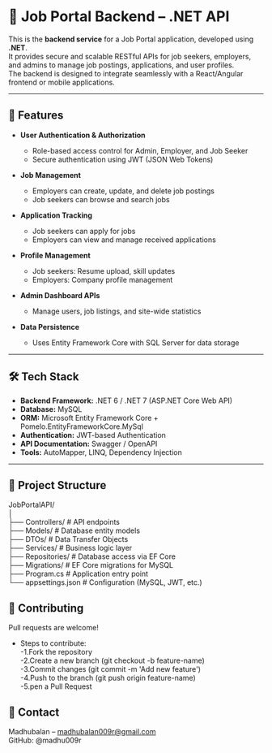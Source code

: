 # 💼 Job Portal Backend – .NET API

This is the **backend service** for a Job Portal application, developed using **.NET**.  
It provides secure and scalable RESTful APIs for job seekers, employers, and admins to manage job postings, applications, and user profiles.  
The backend is designed to integrate seamlessly with a React/Angular frontend or mobile applications.

---

## 🚀 Features

- **User Authentication & Authorization**  
  - Role-based access control for Admin, Employer, and Job Seeker
  - Secure authentication using JWT (JSON Web Tokens)

- **Job Management**  
  - Employers can create, update, and delete job postings
  - Job seekers can browse and search jobs

- **Application Tracking**  
  - Job seekers can apply for jobs
  - Employers can view and manage received applications

- **Profile Management**  
  - Job seekers: Resume upload, skill updates
  - Employers: Company profile management

- **Admin Dashboard APIs**  
  - Manage users, job listings, and site-wide statistics

- **Data Persistence**  
  - Uses Entity Framework Core with SQL Server for data storage

---

## 🛠️ Tech Stack

- **Backend Framework:** .NET 6 / .NET 7 (ASP.NET Core Web API)
- **Database:** MySQL
- **ORM:** Microsoft Entity Framework Core + Pomelo.EntityFrameworkCore.MySql
- **Authentication:** JWT-based Authentication
- **API Documentation:** Swagger / OpenAPI
- **Tools:** AutoMapper, LINQ, Dependency Injection

---

## 📂 Project Structure

JobPortalAPI/<br>
│<br>
├── Controllers/ # API endpoints<br>
├── Models/ # Database entity models<br>
├── DTOs/ # Data Transfer Objects<br>
├── Services/ # Business logic layer<br>
├── Repositories/ # Database access via EF Core<br>
├── Migrations/ # EF Core migrations for MySQL<br>
├── Program.cs # Application entry point<br>
└── appsettings.json # Configuration (MySQL, JWT, etc.)

## 🙌 Contributing
Pull requests are welcome!

- Steps to contribute:<br>
-1.Fork the repository<br>
-2.Create a new branch (git checkout -b feature-name)<br>
-3.Commit changes (git commit -m 'Add new feature')<br>
-4.Push to the branch (git push origin feature-name)<br>
-5.pen a Pull Request


## 📧 Contact
Madhubalan – madhubalan009r@gmail.com<br>
GitHub: @madhu009r



